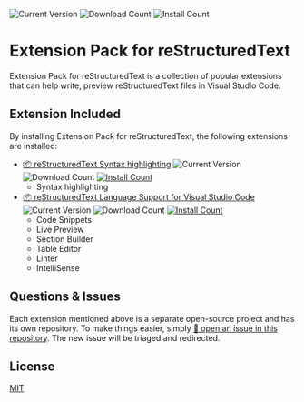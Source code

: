 ![Current Version](https://img.shields.io/visual-studio-marketplace/v/lextudio.restructuredtext-pack.svg?style=flat-square) ![Download Count](https://img.shields.io/visual-studio-marketplace/d/lextudio.restructuredtext-pack.svg?style=flat-square) ![Install Count](https://img.shields.io/visual-studio-marketplace/i/lextudio.restructuredtext-pack.svg?style=flat-square)

# Extension Pack for reStructuredText

Extension Pack for reStructuredText is a collection of popular extensions that can help write, preview reStructuredText files in Visual Studio Code.

## Extension Included

By installing Extension Pack for reStructuredText, the following extensions are installed:

- [📦 reStructuredText Syntax highlighting](https://marketplace.visualstudio.com/items?itemName=trond-snekvik.simple-rst) ![Current Version](https://img.shields.io/visual-studio-marketplace/v/trond-snekvik.simple-rst.svg?style=flat-square) ![Download Count](https://img.shields.io/visual-studio-marketplace/d/trond-snekvik.simple-rst.svg?style=flat-square) [![Install Count](https://img.shields.io/visual-studio-marketplace/i/trond-snekvik.simple-rst.svg?style=flat-square)](https://github.com/trond-snekvik/vscode-rst)
    - Syntax highlighting
- [📦 reStructuredText Language Support for Visual Studio Code](https://marketplace.visualstudio.com/items?itemName=lextudio.restructuredtext) ![Current Version](https://img.shields.io/visual-studio-marketplace/v/lextudio.restructuredtext.svg?style=flat-square) ![Download Count](https://img.shields.io/visual-studio-marketplace/d/lextudio.restructuredtext.svg?style=flat-square) [![Install Count](https://img.shields.io/visual-studio-marketplace/i/lextudio.restructuredtext.svg?style=flat-square)](https://github.com/vscode-restructuredtext/vscode-restructuredtext)
    - Code Snippets
    - Live Preview
    - Section Builder
    - Table Editor
    - Linter
    - IntelliSense

## Questions & Issues

Each extension mentioned above is a separate open-source project and has its own repository. To make things easier, simply [🙋 open an issue in this repository](https://github.com/lextudio/vscode-restructuredtext-pack/issues). The new issue will be triaged and redirected.

## License

[MIT](https://github.com/lextudio/vscode-restructuredtext-pack/blob/master/LICENSE.txt)
